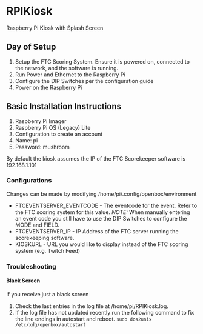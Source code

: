 # RPIKiosk
Raspberry Pi Kiosk with Splash Screen

## Day of Setup
1. Setup the FTC Scoring System. Ensure it is powered on, connected to the network, and the software is running.
2. Run Power and Ethernet to the Raspberry Pi
3. Configure the DIP Switches per the configuration guide
4. Power on the Raspberry Pi

## Basic Installation Instructions
1. Raspberry Pi Imager
2. Raspberry Pi OS (Legacy) Lite
3. Configuration to create an account
4. Name: pi
5. Password: mushroom

By default the kiosk assumes the IP of the FTC Scorekeeper software is 192.168.1.101

### Configurations
Changes can be made by modifying /home/pi/.config/openbox/environment
* FTCEVENTSERVER_EVENTCODE - The eventcode for the event. Refer to the FTC scoring system for this value. _NOTE:_ When manually entering an event code you still have to use the DIP Switches to configure the MODE and FIELD.
* FTCEVENTSERVER_IP - IP Address of the FTC server running the scorekeeping software.
* KIOSKURL - URL you would like to display instead of the FTC scoring system (e.g. Twitch Feed)

### Troubleshooting

#### Black Screen
If you receive just a black screen
1. Check the last entries in the log file at /home/pi/RPIKiosk.log.
2. If the log file has not updated recently run the following command to fix the line endings in autostart and reboot.
```sudo dos2unix /etc/xdg/openbox/autostart```
